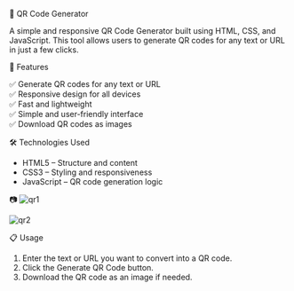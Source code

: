  📱 QR Code Generator

A simple and responsive QR Code Generator built using HTML, CSS, and JavaScript. This tool allows users to generate QR codes for any text or URL in just a few clicks.

 📌 Features

✅ Generate QR codes for any text or URL  
✅ Responsive design for all devices  
✅ Fast and lightweight  
✅ Simple and user-friendly interface  
✅ Download QR codes as images  

🛠️ Technologies Used

- HTML5 – Structure and content
- CSS3 – Styling and responsiveness
- JavaScript – QR code generation logic

 📷
![qr1](https://github.com/user-attachments/assets/4e73db84-9eee-494a-a405-bb002c05a8eb)


![qr2](https://github.com/user-attachments/assets/27fce75a-631c-4ee0-ad1a-8c1b6c735d23)


📋 Usage

1. Enter the text or URL you want to convert into a QR code.  
2. Click the Generate QR Code button.  
3. Download the QR code as an image if needed.





